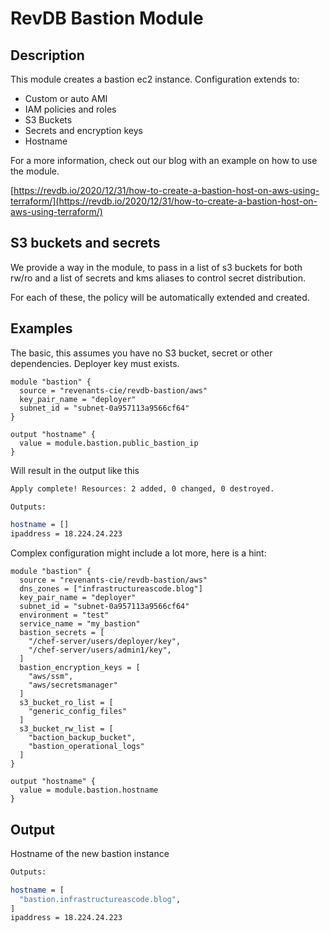 RevDB Bastion Module
================

Description
-----------

This module creates a bastion ec2 instance. Configuration extends to:

* Custom or auto AMI
* IAM policies and roles
* S3 Buckets
* Secrets and encryption keys
* Hostname

For a more information, check out our blog with an example on how to use the module.

[https://revdb.io/2020/12/31/how-to-create-a-bastion-host-on-aws-using-terraform/](https://revdb.io/2020/12/31/how-to-create-a-bastion-host-on-aws-using-terraform/)

S3 buckets and secrets
----------------------
We provide a way in the module, to pass in a list of s3 buckets for both rw/ro and a list of
secrets and kms aliases to control secret distribution.

For each of these, the policy will be automatically extended and created.


Examples
--------

The basic, this assumes you have no S3 bucket, secret or other dependencies. Deployer key must exists.

```hcl
module "bastion" {
  source = "revenants-cie/revdb-bastion/aws"
  key_pair_name = "deployer"
  subnet_id = "subnet-0a957113a9566cf64"
}

output "hostname" {
  value = module.bastion.public_bastion_ip
}
```

Will result in the output like this

```bash
Apply complete! Resources: 2 added, 0 changed, 0 destroyed.

Outputs:

hostname = []
ipaddress = 18.224.24.223
```

Complex configuration might include a lot more, here is a hint:

```hcl
module "bastion" {
  source = "revenants-cie/revdb-bastion/aws"
  dns_zones = ["infrastructureascode.blog"]
  key_pair_name = "deployer"
  subnet_id = "subnet-0a957113a9566cf64"
  environment = "test"
  service_name = "my_bastion"
  bastion_secrets = [
    "/chef-server/users/deployer/key",
    "/chef-server/users/admin1/key",
  ]
  bastion_encryption_keys = [
    "aws/ssm",
    "aws/secretsmanager"
  ]
  s3_bucket_ro_list = [
    "generic_config_files"
  ]
  s3_bucket_rw_list = [
    "baction_backup_bucket",
    "bastion_operational_logs"
  ]
}

output "hostname" {
  value = module.bastion.hostname
}
```

Output
------

Hostname of the new bastion instance

```bash
Outputs:

hostname = [
  "bastion.infrastructureascode.blog",
]
ipaddress = 18.224.24.223
```
